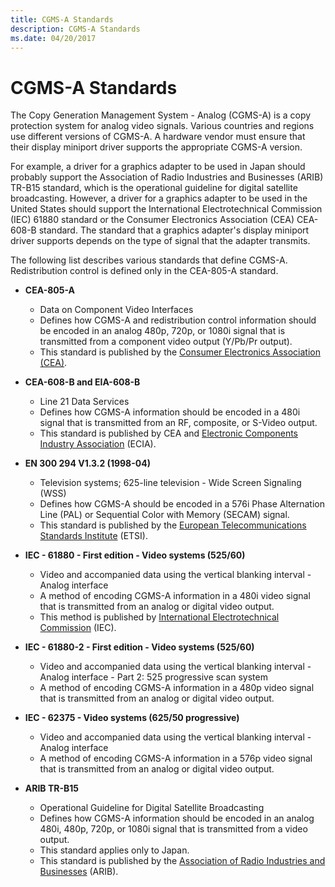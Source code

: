 ```yaml
---
title: CGMS-A Standards
description: CGMS-A Standards
ms.date: 04/20/2017
---
```


# CGMS-A Standards

The Copy Generation Management System - Analog (CGMS-A) is a copy protection system for analog video signals. Various countries and regions use different versions of CGMS-A. A hardware vendor must ensure that their display miniport driver supports the appropriate CGMS-A version.

For example, a driver for a graphics adapter to be used in Japan should probably support the Association of Radio Industries and Businesses (ARIB) TR-B15 standard, which is the operational guideline for digital satellite broadcasting. However, a driver for a graphics adapter to be used in the United States should support the International Electrotechnical Commission (IEC) 61880 standard or the Consumer Electronics Association (CEA) CEA-608-B standard. The standard that a graphics adapter's display miniport driver supports depends on the type of signal that the adapter transmits.

The following list describes various standards that define CGMS-A. Redistribution control is defined only in the CEA-805-A standard.

- **CEA-805-A**
  - Data on Component Video Interfaces
  - Defines how CGMS-A and redistribution control information should be encoded in an analog 480p, 720p, or 1080i signal that is transmitted from a component video output (Y/Pb/Pr output).
  - This standard is published by the [Consumer Electronics Association (CEA)](https://www.standardsportal.org/usa_en/sdo/cea.aspx).

- **CEA-608-B and EIA-608-B**
  - Line 21 Data Services
  - Defines how CGMS-A information should be encoded in a 480i signal that is transmitted from an RF, composite, or S-Video output.
  - This standard is published by CEA and [Electronic Components Industry Association](https://go.microsoft.com/fwlink/p/?linkid=71278) (ECIA).

- **EN 300 294 V1.3.2 (1998-04)**
  - Television systems; 625-line television - Wide Screen Signaling (WSS)
  - Defines how CGMS-A should be encoded in a 576i Phase Alternation Line (PAL) or Sequential Color with Memory (SECAM) signal.
  - This standard is published by the [European Telecommunications Standards Institute](https://go.microsoft.com/fwlink/p/?linkid=26364) (ETSI).

- **IEC - 61880 - First edition - Video systems (525/60)**  
  - Video and accompanied data using the vertical blanking interval - Analog interface
  - A method of encoding CGMS-A information in a 480i video signal that is transmitted from an analog or digital video output.
  - This method is published by [International Electrotechnical Commission](https://go.microsoft.com/fwlink/p/?linkid=8732) (IEC).

- **IEC - 61880-2 - First edition - Video systems (525/60)**
  - Video and accompanied data using the vertical blanking interval - Analog interface - Part 2: 525 progressive scan system
  - A method of encoding CGMS-A information in a 480p video signal that is transmitted from an analog or digital video output.

- **IEC - 62375 - Video systems (625/50 progressive)**
  - Video and accompanied data using the vertical blanking interval - Analog interface
  - A method of encoding CGMS-A information in a 576p video signal that is transmitted from an analog or digital video output.

- **ARIB TR-B15**
  - Operational Guideline for Digital Satellite Broadcasting
  - Defines how CGMS-A information should be encoded in an analog 480i, 480p, 720p, or 1080i signal that is transmitted from a video output.
  - This standard applies only to Japan.
  - This standard is published by the [Association of Radio Industries and Businesses](https://go.microsoft.com/fwlink/p/?linkid=71283) (ARIB).
